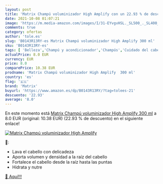 ```yaml
---
layout: post
title: 'Matrix Champú voluminizador High Amplify con un 22.93 % de descuento'
date: 2021-10-08 01:07:21
image: 'https://m.media-amazon.com/images/I/31-EYvgvHSL._SL500_._SL400_.jpg'
comments: true
category: ofertas
author: 'tole.es'
slug: 'B0143R13RY-es Matrix Champú voluminizador High Amplify 300 ml'
sku: 'B0143R13RY-es'
tags: [ 'Belleza','Champú y acondicionador','Champús','Cuidado del cabello','champú','matrix', ]
actualPrice: 8.0 EUR
currency: EUR
price: 8.0
comparePrice: 10.38 EUR
prodname: 'Matrix Champú voluminizador High Amplify  300 ml'
country: 'es'
flag: '🇪🇸'
brand: 'Matrix'
buyurl: 'https://www.amazon.es/dp/B0143R13RY/?tag=tolees-21'
descuento: '22.93'
average: '8.0'
---
```


En este momento está [Matrix Champú voluminizador High Amplify  300 ml](https://www.amazon.es/dp/B0143R13RY/?tag=tolees-21) a 8.0 EUR (original: 10.38 EUR) (22.93 %  de descuento) en el siguiente enlace!

[![Matrix Champú voluminizador High Amplify](https://m.media-amazon.com/images/I/31-EYvgvHSL._SL500_._SL400_.jpg)](https://www.amazon.es/dp/B0143R13RY/?tag=tolees-21)

🔎:

- Lava el cabello con delicadeza
- Aporta volumen y densidad a la raíz del cabello
- Fortalece el cabello desde la raíz hasta las puntas
- Hidrata y nutre

[🛒 Aquí!!!](https://www.amazon.es/dp/B0143R13RY/?tag=tolees-21)
